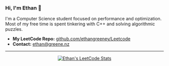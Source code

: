 ### Hi, I'm Ethan 👋

I'm a Computer Science student focused on performance and optimization. Most of my free time is spent tinkering with C++ and solving algorithmic puzzles.

- **My LeetCode Repo:** [github.com/ethangreeney/Leetcode](https://github.com/ethangreeney/Leetcode)
- **Contact:** ethan@greene.nz

---

<p align="center">
  <a href="https://leetcode.com/u/Greeney/">
    <img src="[https://leet-code-stats-api.herokuapp.com/Greeney?theme=dark&font=Source%20Code%20Pro](https://leetcard.jacoblin.cool/Greeney)" alt="Ethan's LeetCode Stats">
  </a>
</p>
